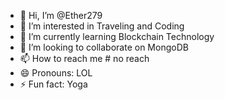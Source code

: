 - 👋 Hi, I’m @Ether279
- 👀 I’m interested in Traveling and Coding  
- 🌱 I’m currently learning Blockchain Technology
- 💞️ I’m looking to collaborate on MongoDB
- 📫 How to reach me # no reach 
- 😄 Pronouns: LOL
- ⚡ Fun fact: Yoga

<!---
Ether279/Ether279 is a ✨ special ✨ repository because its `README.md` (this file) appears on your GitHub profile.
You can click the Preview link to take a look at your changes.
--->
